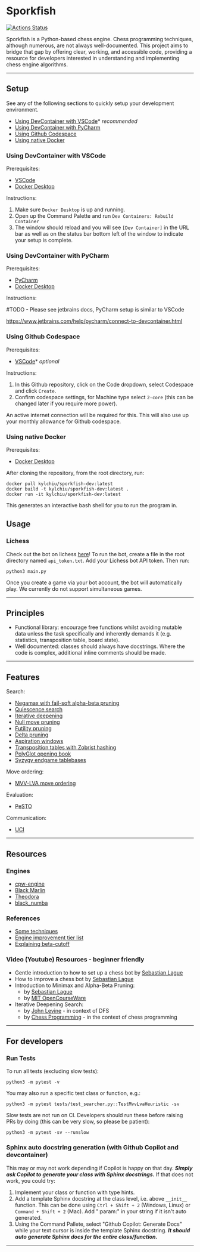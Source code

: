 # Sporkfish

[![Actions Status](https://github.com/KYLChiu/sporkfish/workflows/Prod/badge.svg)](https://github.com/KYLChiu/sporkfish/actions)

Sporkfish is a Python-based chess engine. Chess programming techniques, although numerous, are not always well-documented. This project aims to bridge that gap by offering clear, working, and accessible code, providing a resource for developers interested in understanding and implementing chess engine algorithms.

- - - -

## Setup

See any of the following sections to quickly setup your development environment.
- [Using DevContainer with VSCode](#using-devcontainer-with-vscode)* *recommended*
- [Using DevContainer with PyCharm](#using-devcontainer-with-pycharm)
- [Using Github Codespace](#using-github-codespace)
- [Using native Docker](#using-native-docker)

### Using DevContainer with VSCode

Prerequisites:
- [VSCode](https://code.visualstudio.com/download)
- [Docker Desktop](https://www.docker.com/products/docker-desktop/)

Instructions:
1. Make sure `Docker Desktop` is up and running.
2. Open up the Command Palette and run `Dev Containers: Rebuild Container`
3. The window should reload and you will see `[Dev Container]` in the URL bar as well as on the status bar bottom left of the window to indicate your setup is complete.

### Using DevContainer with PyCharm

Prerequisites:
- [PyCharm](https://www.jetbrains.com/pycharm/download/)
- [Docker Desktop](https://www.docker.com/products/docker-desktop/)

Instructions:

#TODO - Please see jetbrains docs, PyCharm setup is similar to VSCode

https://www.jetbrains.com/help/pycharm/connect-to-devcontainer.html

### Using Github Codespace

Prerequisites:
- [VSCode](https://code.visualstudio.com/download)* *optional*

Instructions:
1. In this Github repository, click on the Code dropdown, select Codespace and click `Create`.
2. Confirm codespace settings, for Machine type select `2-core` (this can be changed later if you require more power).

An active internet connection will be required for this. This will also use up your monthly allowance for Github codespace.

### Using native Docker

Prerequisites:
- [Docker Desktop](https://www.docker.com/products/docker-desktop/)

After cloning the repository, from the root directory, run:

```
docker pull kylchiu/sporkfish-dev:latest
docker build -t kylchiu/sporkfish-dev:latest .
docker run -it kylchiu/sporkfish-dev:latest
```

This generates an interactive bash shell for you to run the program in.

## Usage

### Lichess

Check out the bot on lichess [here](https://lichess.org/@/Sporkfish)! To run the bot, create a file in the root directory named `api_token.txt`. Add your Lichess bot API token. Then run:

```
python3 main.py
```

Once you create a game via your bot account, the bot will automatically play. We currently do not support simultaneous games.

- - - -

## Principles

* Functional library: encourage free functions whilst avoiding mutable data unless the task specifically and inherently demands it (e.g. statistics, transposition table, board state).
* Well documented: classes should always have docstrings. Where the code is complex, additional inline comments should be made.

- - - -

## Features

Search:

* [Negamax with fail-soft alpha-beta pruning](https://www.cs.cornell.edu/courses/cs312/2002sp/lectures/rec21.htm)
* [Quiescence search](https://www.chessprogramming.org/Quiescence_Search)
* [Iterative deepening](https://www.chessprogramming.org/Iterative_Deepening)
* [Null move pruning](https://www.chessprogramming.org/Null_Move_Pruning)
* [Futility pruning](https://www.chessprogramming.org/Futility_Pruning)
* [Delta pruning](https://www.chessprogramming.org/Delta_Pruning)
* [Aspiration windows](https://www.chessprogramming.org/Aspiration_Windows)
* [Transposition tables with Zobrist hashing](https://mediocrechess.blogspot.com/2007/01/guide-transposition-tables.html)
* [PolyGlot opening book](https://python-chess.readthedocs.io/en/latest/polyglot.html)
* [Syzygy endgame tablebases](https://python-chess.readthedocs.io/en/latest/syzygy.html#chess.syzygy.Tablebase)

Move ordering:

* [MVV-LVA move ordering](https://www.chessprogramming.org/Move_Ordering)

Evaluation:

* [PeSTO](https://www.chessprogramming.org/PeSTO%27s_Evaluation_Function)

Communication:

* [UCI](https://www.chessprogramming.org/UCI)

- - - -

## Resources

### Engines

* [cpw-engine](https://github.com/nescitus/cpw-engine)
* [Black Marlin](https://github.com/jnlt3/blackmarlin?tab=readme-ov-file#efficiently-updatable-neural-networks)
* [Theodora](https://github.com/yigitkucuk/Theodora/blob/main/main.py)
* [black_numba](https://github.com/Avo-k/black_numba)

### References

* [Some techniques](https://stackoverflow.com/questions/16500739/chess-high-branching-factor/16642804#16642804)
* [Engine improvement tier list](https://www.reddit.com/r/ComputerChess/comments/yln9ef/comparative_advantage_of_engine_improvements/)
* [Explaining beta-cutoff](https://stackoverflow.com/questions/2533219/alpha-beta-cutoff)

### Video (Youtube) Resources - beginner friendly

* Gentle introduction to how to set up a chess bot by [Sebastian Lague](https://www.youtube.com/watch?v=U4ogK0MIzqk)
* How to improve a chess bot by [Sebastian Lague](https://www.youtube.com/watch?v=_vqlIPDR2TU)
* Introduction to Minimax and Alpha-Beta Pruning:
  * by [Sebastian Lague](https://www.youtube.com/watch?v=l-hh51ncgDI)
  * by [MIT OpenCourseWare](https://www.youtube.com/watch?v=STjW3eH0Cik)
* Iterative Deepening Search:
  * by [John Levine](https://www.youtube.com/watch?v=Y85ECk_H3h4) - in context of DFS
  * by [Chess Programming](https://www.youtube.com/watch?v=awZxXMJ-h0Y) - in the context of chess programming

- - - -

## For developers

### Run Tests

To run all tests (excluding slow tests):

```
python3 -m pytest -v
```

You may also run a specific test class or function, e.g.:

```
python3 -m pytest tests/test_searcher.py::TestMvvLvaHeuristic -sv
```

Slow tests are not run on CI. Developers should run these before raising PRs by doing (this can be very slow, so please be patient):

```
python3 -m pytest -sv --runslow
```

### Sphinx auto docstring generation (with Github Copilot and devcontainer)

This may or may not work depending if Copilot is happy on that day. ***Simply ask Copilot to generate your class with Sphinx docstrings.*** If that does not work, you could try:
1. Implement your class or function with type hints.
2. Add a template Sphinx docstring at the class level, i.e. above `__init__` function. This can be done using `Ctrl + Shift + 2` (Windows, Linux) or `Command + Shift + 2` (Mac). Add ":param:" in your string if it isn't auto generated.
3. Using the Command Pallete, select "Github Copilot: Generate Docs" while your text cursor is inside the template Sphinx docstring. ***It should auto generate Sphinx docs for the entire class/function.***

- - - -
